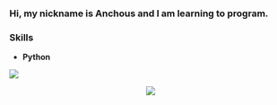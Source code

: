 
<h3>Hi, my nickname is Anchous and I am learning to program.</h3>

<h3>Skills</h3>

<ul>
  <li><strong>Python</strong></li>
</ul>

<p>
  <img src="https://github-readme-stats.vercel.app/api?username=Programmer-Anchous&show_icons=true&theme=github_dark&hide_border=true&hide=issues&count_private=true&layout=compact">
</p>

<p align="center">
  <a href="https://www.codewars.com/users/Anchous">
         <img src="https://www.codewars.com/users/Anchous/badges/large">
</p>
